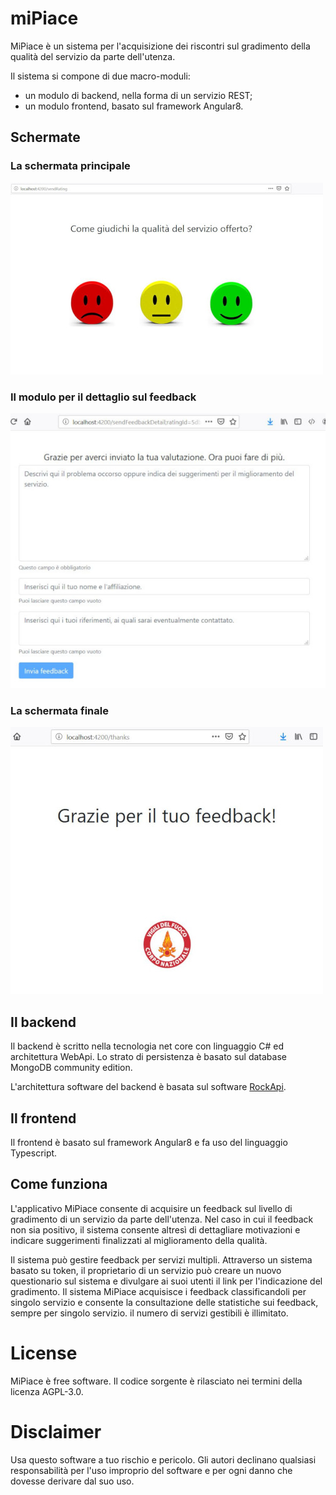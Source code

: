 # miPiace
MiPiace è un sistema per l'acquisizione dei riscontri sul gradimento della qualità del servizio da parte dell'utenza.

Il sistema si compone di due macro-moduli:

* un modulo di backend, nella forma di un servizio REST;
* un modulo frontend, basato sul framework Angular8.

## Schermate

### La schermata principale

![Alt text](docs/images/mainScreen.JPG?raw=true "La schermata principale")

### Il modulo per il dettaglio sul feedback

![Alt text](docs/images/feedbackDetail.JPG?raw=true "Il modulo per il dettaglio sul feedback")

### La schermata finale

![Alt text](docs/images/thanks.JPG?raw=true "La schermata finale")

## Il backend
Il backend è scritto nella tecnologia net core con linguaggio C# ed architettura WebApi. Lo strato di persistenza è basato sul database MongoDB community edition.

L'architettura software del backend è basata sul software [RockApi](https://github.com/supix/rockapi).

## Il frontend
Il frontend è basato sul framework Angular8 e fa uso del linguaggio Typescript.

## Come funziona
L'applicativo MiPiace consente di acquisire un feedback sul livello di gradimento di un servizio
da parte dell'utenza. Nel caso in cui il feedback non sia positivo, il sistema consente altresì di
dettagliare motivazioni e indicare suggerimenti finalizzati al miglioramento della qualità.

Il sistema può gestire feedback per servizi multipli. Attraverso un sistema basato su token, il proprietario di un servizio può creare un nuovo questionario sul sistema e divulgare ai suoi utenti il link per l'indicazione del gradimento. Il sistema MiPiace acquisisce i feedback classificandoli per singolo servizio e consente la consultazione delle statistiche sui feedback, sempre per singolo servizio. il numero di servizi gestibili è illimitato.

# License
MiPiace è free software. Il codice sorgente è rilasciato nei termini della licenza AGPL-3.0.

# Disclaimer
Usa questo software a tuo rischio e pericolo. Gli autori declinano qualsiasi responsabilità per l'uso improprio del software e per ogni danno che dovesse derivare dal suo uso.
